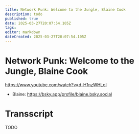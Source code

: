 ```yaml
---
title: Network Punk: Welcome to the Jungle, Blaine Cook
description: todo
published: true
date: 2025-03-27T20:07:54.105Z
tags: 
editor: markdown
dateCreated: 2025-03-27T20:07:54.105Z
---
```


# Network Punk: Welcome to the Jungle, Blaine Cook
https://www.youtube.com/watch?v=d-H1nzWHLoI
- Blaine: https://bsky.app/profile/blaine.bsky.social

# Transscript
TODO